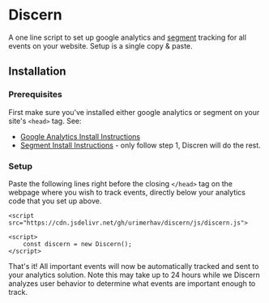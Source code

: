# Discern
A one line script to set up google analytics and [segment](https://segment.com/) 
tracking for all events on your website. Setup is a single copy & paste. 

## Installation

### Prerequisites

First make sure you've installed either google analytics or segment on your site's `<head>` tag. See:

* [Google Analytics Install Instructions](https://support.google.com/analytics/answer/1008015?hl=en)
* [Segment Install Instructions](https://segment.com/docs/sources/website/analytics.js/quickstart/) - only follow step 1, Discren will do the rest. 


### Setup

 
 Paste the following lines right before the closing `</head>` tag on the webpage where you wish to track events, 
 directly below your analytics code that you set up above. 

```
<script src="https://cdn.jsdelivr.net/gh/urimerhav/discern/js/discern.js">

<script>
    const discern = new Discern();
</script>
``` 


That's it! All important events will now be automatically tracked and sent to your analytics solution. Note this may 
take up to 24 hours while we Discern analyzes user behavior to determine what events are important enough to track. 

